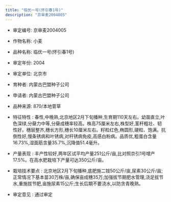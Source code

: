 ```yaml
---
title: "临优一号(怀引春1号)"
description: "京审麦2004005"
---
```

* 审定编号:  京审麦2004005

*  作物名称:  小麦

*  品种名称:  临优一号(怀引春1号)

*  审定年份:  2004

*  审定单位:  北京市

* 育种者:  内蒙古巴盟种子公司

*  申请者:  内蒙古巴盟种子公司

*  品种来源:  870/本地菅草

*  特征特性 : 
春性,中晚熟,北京地区2月下旬播种,生育期110天左右。幼苗直立,叶色深绿,分蘖力中等,分蘖成穗率较高。株高75厘米左右,株型好,茎秆粗壮、韧性好。穗层整齐,穗长方形,穗长10厘米左右。籽粒红色,椭圆形,硬粒、饱满。抗倒性好,慢条锈病和叶锈病,对秆锈病免疫,高感白粉病。品质优,粗蛋白含量16.73%,湿面筋含量35.7%,沉降值51.4毫升。
 
*  产量表现 : 
丰产性较好,两年区试平均产量251公斤/亩,比对照京引1号增产17.5%。在高水肥栽培下产量可达350公斤/亩。

*  栽培技术要点 : 
北京地区2月下旬播种,底肥施二铵50公斤/亩,尿素30公斤/亩;正常情况下基本苗30万株/亩,确保亩成穗35万;加强拔节期肥水管理,浇足拔节水,重施拔节肥,亩施尿素15公斤;生长后期不要浇水,以防贪青晚熟。

*  审定意见 : 
通过审定
